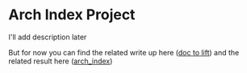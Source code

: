 Arch Index Project
=====

I'll add description later

But for now you can find the related write up here ([doc to lift](https://jnastarot.io/posts/doc_to_lift/)) and the related result here ([arch_index](https://jnastarot.io/arch_index/))